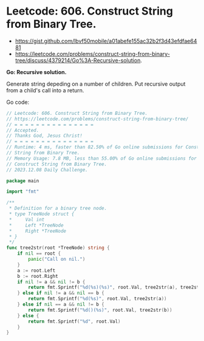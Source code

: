 # Leetcode: 606. Construct String from Binary Tree.

- https://gist.github.com/lbvf50mobile/a01abefe155ac32b2f3d43efdfae6481
- https://leetcode.com/problems/construct-string-from-binary-tree/discuss/4379214/Go%3A-Recursive-solution.

**Go: Recursive solution.**

Generate string depeding on a number of children. Put recursive output from a
child's call into a return.

Go code:
```Go
// Leetcode: 606. Construct String from Binary Tree.
// https://leetcode.com/problems/construct-string-from-binary-tree/
// = = = = = = = = = = = = = = =
// Accepted.
// Thanks God, Jesus Christ!
// = = = = = = = = = = = = = = =
// Runtime: 4 ms, faster than 82.50% of Go online submissions for Construct
// String from Binary Tree.
// Memory Usage: 7.8 MB, less than 55.00% of Go online submissions for
// Construct String from Binary Tree.
// 2023.12.08 Daily Challenge.

package main

import "fmt"

/**
 * Definition for a binary tree node.
 * type TreeNode struct {
 *     Val int
 *     Left *TreeNode
 *     Right *TreeNode
 * }
 */
func tree2str(root *TreeNode) string {
	if nil == root {
		panic("Call on nil.")
	}
	a := root.Left
	b := root.Right
	if nil != a && nil != b {
		return fmt.Sprintf("%d(%s)(%s)", root.Val, tree2str(a), tree2str(b))
	} else if nil != a && nil == b {
		return fmt.Sprintf("%d(%s)", root.Val, tree2str(a))
	} else if nil == a && nil != b {
		return fmt.Sprintf("%d()(%s)", root.Val, tree2str(b))
	} else {
		return fmt.Sprintf("%d", root.Val)
	}
}
```
